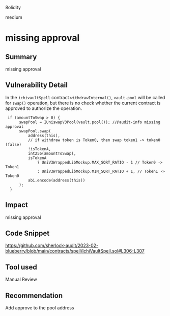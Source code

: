 8olidity

medium

# missing approval

## Summary
missing approval
## Vulnerability Detail
In the `ichivaultSpell` contract `withdrawInternal()`, `vault.pool` will be called for `swap()` operation, but there is no check whether the current contract is approved to authorize the operation.
```solidity
 if (amountToSwap > 0) {
      swapPool = IUniswapV3Pool(vault.pool()); //@audit-info missing approval  
      swapPool.swap(
          address(this),
          // if withdraw token is Token0, then swap token1 -> token0 (false)
          !isTokenA,
          int256(amountToSwap),
          isTokenA
              ? UniV3WrappedLibMockup.MAX_SQRT_RATIO - 1 // Token0 -> Token1
              : UniV3WrappedLibMockup.MIN_SQRT_RATIO + 1, // Token1 -> Token0
          abi.encode(address(this))
      );
  }
```
## Impact
missing approval
## Code Snippet
https://github.com/sherlock-audit/2023-02-blueberry/blob/main/contracts/spell/IchiVaultSpell.sol#L306-L307
## Tool used

Manual Review

## Recommendation
Add approve  to the pool address